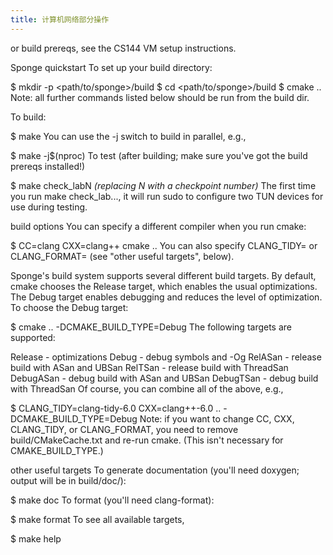 ```yaml
---
title: 计算机网络部分操作
---
```

or build prereqs, see the CS144 VM setup instructions.

Sponge quickstart
To set up your build directory:

$ mkdir -p <path/to/sponge>/build
$ cd <path/to/sponge>/build
$ cmake ..
Note: all further commands listed below should be run from the build dir.

To build:

$ make
You can use the -j switch to build in parallel, e.g.,

$ make -j$(nproc)
To test (after building; make sure you've got the build prereqs installed!)

$ make check_labN *(replacing N with a checkpoint number)*
The first time you run make check_lab..., it will run sudo to configure two TUN devices for use during testing.

build options
You can specify a different compiler when you run cmake:

$ CC=clang CXX=clang++ cmake ..
You can also specify CLANG_TIDY= or CLANG_FORMAT= (see "other useful targets", below).

Sponge's build system supports several different build targets. By default, cmake chooses the Release target, which enables the usual optimizations. The Debug target enables debugging and reduces the level of optimization. To choose the Debug target:

$ cmake .. -DCMAKE_BUILD_TYPE=Debug
The following targets are supported:

Release - optimizations
Debug - debug symbols and -Og
RelASan - release build with ASan and UBSan
RelTSan - release build with ThreadSan
DebugASan - debug build with ASan and UBSan
DebugTSan - debug build with ThreadSan
Of course, you can combine all of the above, e.g.,

$ CLANG_TIDY=clang-tidy-6.0 CXX=clang++-6.0 .. -DCMAKE_BUILD_TYPE=Debug
Note: if you want to change CC, CXX, CLANG_TIDY, or CLANG_FORMAT, you need to remove build/CMakeCache.txt and re-run cmake. (This isn't necessary for CMAKE_BUILD_TYPE.)

other useful targets
To generate documentation (you'll need doxygen; output will be in build/doc/):

$ make doc
To format (you'll need clang-format):

$ make format
To see all available targets,

$ make help
